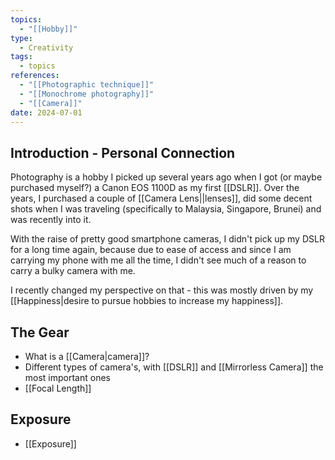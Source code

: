 ```yaml
---
topics:
  - "[[Hobby]]"
type:
  - Creativity
tags:
  - topics
references:
  - "[[Photographic technique]]"
  - "[[Monochrome photography]]"
  - "[[Camera]]"
date: 2024-07-01
---
```

## Introduction - Personal Connection

Photography is a hobby I picked up several years ago when I got (or maybe purchased myself?) a Canon EOS 1100D as my first [[DSLR]]. Over the years, I purchased a couple of [[Camera Lens||lenses]], did some decent shots when I was traveling (specifically to Malaysia, Singapore, Brunei) and was recently into it. 

With the raise of pretty good smartphone cameras, I didn't pick up my DSLR for a long time again, because due to ease of access and since I am carrying my phone with me all the time, I didn't see much of a reason to carry a bulky camera with me.

I recently changed my perspective on that - this was mostly driven by my [[Happiness|desire to pursue hobbies to increase my happiness]].

## The Gear

- What is a [[Camera|camera]]?
- Different types of camera's, with [[DSLR]] and [[Mirrorless Camera]] the most important ones
- [[Focal Length]]

## Exposure

- [[Exposure]]





